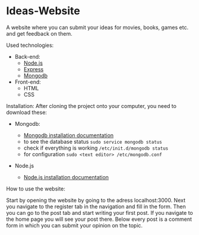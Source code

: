 # Ideas-Website

A website where you can submit your ideas for movies, books, games etc. and get feedback on them.

Used technologies:
- Back-end:
  - [Node.js](https://nodejs.org/en/)
  - [Express](http://expressjs.com/)
  - [Mongodb](https://www.mongodb.com/)
- Front-end:
  - HTML
  - CSS

Installation:
  After cloning the project onto your computer, you need to download these:
  - Mongodb: 
    - [Mongodb installation documentation](https://docs.mongodb.com/manual/tutorial/install-mongodb-on-ubuntu/#install-mongodb-community-edition)
    - to see the database status `sudo service mongodb status`
    - check if everything is working `/etc/init.d/mongodb status`
    - for configuration `sudo <text editor> /etc/mongodb.conf`
  
  - Node.js
    - [Node.js installation documentation](https://nodejs.org/en/download/package-manager/#debian-and-ubuntu-based-linux-distributions)

How to use the website:

  Start by opening the website by going to the adress localhost:3000. Next you navigate to the register tab in the navigation and fill in the form. Then you can go to the post tab and start writing your first post. If you navigate to the home page you will see your post there. Below every post is a comment form in which you can submit your opinion on the topic.
